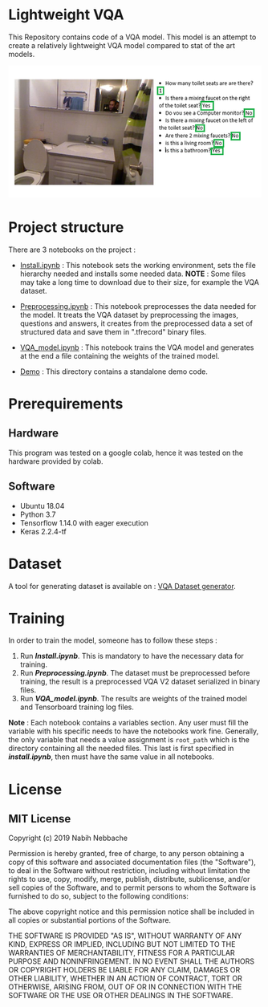 # Lightweight VQA

This Repository contains code of a VQA model. This model is an attempt to create a relatively lightweight VQA model compared to stat of the art models.

![](./assets/baths.png)

# Project structure

There are 3 notebooks on the project : 

* [Install.ipynb](./Install.ipynb) : This notebook sets the working environment, sets the file hierarchy needed and installs some needed data. **NOTE** : Some files may take a long time to download due to their size, for example the VQA dataset.

* [Preprocessing.ipynb](./Preprocessing.ipynb) : This notebook preprocesses the data needed for the model. It treats the VQA dataset by preprocessing the images, questions and answers, it creates from the preprocessed data a set of structured data and save them in ".tfrecord" binary files.

* [VQA_model.ipynb](./VQA_model.ipynb) : This notebook trains the VQA model and generates at the end a file containing the weights of the trained model.

* [Demo](./Demo/) : This directory contains a standalone demo code.



# Prerequirements

## Hardware

This program was tested on a google colab, hence it was tested on the hardware provided by colab.

## Software

 * Ubuntu 18.04
 * Python 3.7
 * Tensorflow 1.14.0 with eager execution
 * Keras 2.2.4-tf

# Dataset

A tool for generating dataset is available on : [VQA Dataset generator](https://github.com/zeryabmoussaoui/VQA-dataset-Generator).

# Training 
In order to train the model, someone has to follow these steps : 
1. Run **_Install.ipynb_**. This is mandatory to have the necessary data for training.
2. Run **_Preprocessing.ipynb_**. The dataset must be preprocessed before training, the result is a preprocessed VQA V2 dataset serialized in binary files.
3. Run **_VQA_model.ipynb_**. The results are weights of the trained model and Tensorboard training log files.

**Note** : Each notebook contains a variables section. Any user must fill the variable with his specific needs to have the notebooks work fine. Generally, the only variable that needs a value assignment is `root_path` which is the directory containing all the needed files. This last is first specified in **_install.ipynb_**, then must have the same value in all notebooks.

# License

## MIT License

Copyright (c) 2019 Nabih Nebbache

Permission is hereby granted, free of charge, to any person obtaining a copy
of this software and associated documentation files (the "Software"), to deal
in the Software without restriction, including without limitation the rights
to use, copy, modify, merge, publish, distribute, sublicense, and/or sell
copies of the Software, and to permit persons to whom the Software is
furnished to do so, subject to the following conditions:

The above copyright notice and this permission notice shall be included in all
copies or substantial portions of the Software.

THE SOFTWARE IS PROVIDED "AS IS", WITHOUT WARRANTY OF ANY KIND, EXPRESS OR
IMPLIED, INCLUDING BUT NOT LIMITED TO THE WARRANTIES OF MERCHANTABILITY,
FITNESS FOR A PARTICULAR PURPOSE AND NONINFRINGEMENT. IN NO EVENT SHALL THE
AUTHORS OR COPYRIGHT HOLDERS BE LIABLE FOR ANY CLAIM, DAMAGES OR OTHER
LIABILITY, WHETHER IN AN ACTION OF CONTRACT, TORT OR OTHERWISE, ARISING FROM,
OUT OF OR IN CONNECTION WITH THE SOFTWARE OR THE USE OR OTHER DEALINGS IN THE
SOFTWARE.



